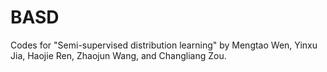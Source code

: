 # BASD
Codes for "Semi-supervised distribution learning" by Mengtao Wen, Yinxu Jia, Haojie Ren, Zhaojun Wang, and Changliang Zou.

